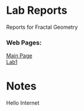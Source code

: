 # Lab Reports
Reports for Fractal Geometry

### Web Pages:
[Main Page](https://cchiltoncarr.github.io/labreports/) \
[Lab1](https://cchiltoncarr.github.io/labreports/Lab1.html)

# Notes

Hello Internet
